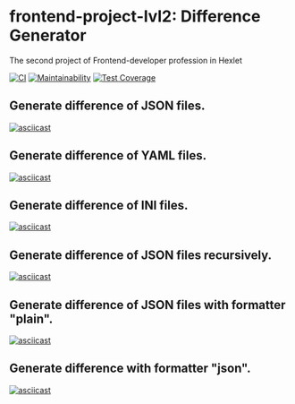 # frontend-project-lvl2: Difference Generator
The second project of Frontend-developer profession in Hexlet

[![CI](https://github.com/Ni-2/frontend-project-lvl2/workflows/CI/badge.svg?branch=master)](https://github.com/Ni-2/frontend-project-lvl2/actions)
[![Maintainability](https://api.codeclimate.com/v1/badges/a99cda8011210d7b2c77/maintainability)](https://codeclimate.com/github/Ni-2/frontend-project-lvl2/maintainability)
[![Test Coverage](https://api.codeclimate.com/v1/badges/a99cda8011210d7b2c77/test_coverage)](https://codeclimate.com/github/Ni-2/frontend-project-lvl2/test_coverage)


## Generate difference of JSON files.
[![asciicast](https://asciinema.org/a/da6yGgdxMbsRMH0LHlVNwbg6j.svg)](https://asciinema.org/a/da6yGgdxMbsRMH0LHlVNwbg6j)


## Generate difference of YAML files.
[![asciicast](https://asciinema.org/a/YtabF1oE0UgdiBuzFIc5N1WlH.svg)](https://asciinema.org/a/YtabF1oE0UgdiBuzFIc5N1WlH)


## Generate difference of INI files.
[![asciicast](https://asciinema.org/a/p2UEVGp2Pi69zwd4j7dtTaVRm.svg)](https://asciinema.org/a/p2UEVGp2Pi69zwd4j7dtTaVRm)


## Generate difference of JSON files recursively.
[![asciicast](https://asciinema.org/a/CEgnUamzXyO8gTiqFRkaAeNSS.svg)](https://asciinema.org/a/CEgnUamzXyO8gTiqFRkaAeNSS)


## Generate difference of JSON files with formatter "plain".
[![asciicast](https://asciinema.org/a/yqJAiDhTWGAR4FDIdYukTEqP0.svg)](https://asciinema.org/a/yqJAiDhTWGAR4FDIdYukTEqP0)


## Generate difference with formatter "json".
[![asciicast](https://asciinema.org/a/SrdlRxr30ObJXnhaAckERkDLX.svg)](https://asciinema.org/a/SrdlRxr30ObJXnhaAckERkDLX)
